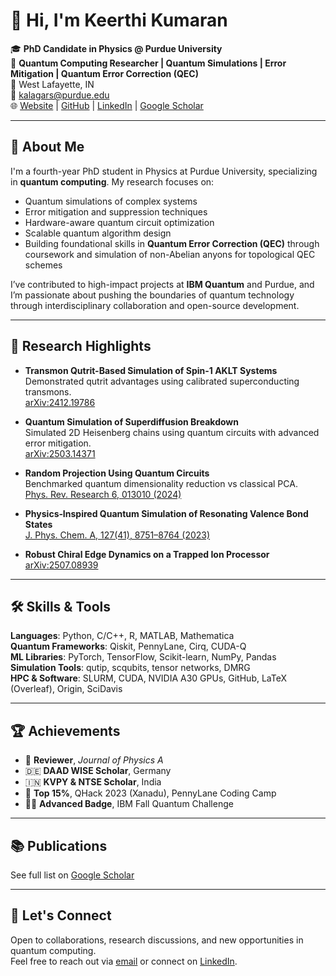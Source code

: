 # 👋 Hi, I'm Keerthi Kumaran

🎓 **PhD Candidate in Physics @ Purdue University**  
🔬 **Quantum Computing Researcher | Quantum Simulations | Error Mitigation | Quantum Error Correction (QEC)**  
📍 West Lafayette, IN  
📧 kalagars@purdue.edu  
🌐 [Website](https://keerthikumara.github.io/) | [GitHub](https://github.com/keerthikumara) | [LinkedIn](https://linkedin.com/in/keerthikumaran) | [Google Scholar](https://scholar.google.com/citations?user=DK3QFcQAAAAJ)

---

## 🧠 About Me

I'm a fourth-year PhD student in Physics at Purdue University, specializing in **quantum computing**. My research focuses on:

- Quantum simulations of complex systems  
- Error mitigation and suppression techniques  
- Hardware-aware quantum circuit optimization  
- Scalable quantum algorithm design  
- Building foundational skills in **Quantum Error Correction (QEC)** through coursework and simulation of non-Abelian anyons for topological QEC schemes

I’ve contributed to high-impact projects at **IBM Quantum** and Purdue, and I’m passionate about pushing the boundaries of quantum technology through interdisciplinary collaboration and open-source development.

---

## 🧪 Research Highlights

- **Transmon Qutrit-Based Simulation of Spin-1 AKLT Systems**  
  Demonstrated qutrit advantages using calibrated superconducting transmons.  
  [arXiv:2412.19786](https://arxiv.org/abs/2412.19786)

- **Quantum Simulation of Superdiffusion Breakdown**  
  Simulated 2D Heisenberg chains using quantum circuits with advanced error mitigation.  
  [arXiv:2503.14371](https://arxiv.org/abs/2503.14371)

- **Random Projection Using Quantum Circuits**  
  Benchmarked quantum dimensionality reduction vs classical PCA.  
  [Phys. Rev. Research 6, 013010 (2024)](https://journals.aps.org/prresearch/abstract/10.1103/PhysRevResearch.6.013010)

- **Physics‑Inspired Quantum Simulation of Resonating Valence Bond States**  
  [J. Phys. Chem. A, 127(41), 8751–8764 (2023)](https://pubs.acs.org/doi/10.1021/acs.jpca.3c05172)

- **Robust Chiral Edge Dynamics on a Trapped Ion Processor**  
  [arXiv:2507.08939](https://arxiv.org/abs/2507.08939)

---

## 🛠️ Skills & Tools

**Languages**: Python, C/C++, R, MATLAB, Mathematica  
**Quantum Frameworks**: Qiskit, PennyLane, Cirq, CUDA-Q  
**ML Libraries**: PyTorch, TensorFlow, Scikit-learn, NumPy, Pandas  
**Simulation Tools**: qutip, scqubits, tensor networks, DMRG  
**HPC & Software**: SLURM, CUDA, NVIDIA A30 GPUs, GitHub, LaTeX (Overleaf), Origin, SciDavis

---

## 🏆 Achievements

- 📝 **Reviewer**, *Journal of Physics A*  
- 🇩🇪 **DAAD WISE Scholar**, Germany  
- 🇮🇳 **KVPY & NTSE Scholar**, India  
- 🧠 **Top 15%**, QHack 2023 (Xanadu), PennyLane Coding Camp  
- 🧑‍🏫 **Advanced Badge**, IBM Fall Quantum Challenge

---

## 📚 Publications

See full list on [Google Scholar](https://scholar.google.com/citations?user=DK3QFcQAAAAJ)

---

## 🤝 Let's Connect

Open to collaborations, research discussions, and new opportunities in quantum computing.  
Feel free to reach out via [email](mailto:kalagars@purdue.edu) or connect on [LinkedIn](https://linkedin.com/in/keerthikumaran).
